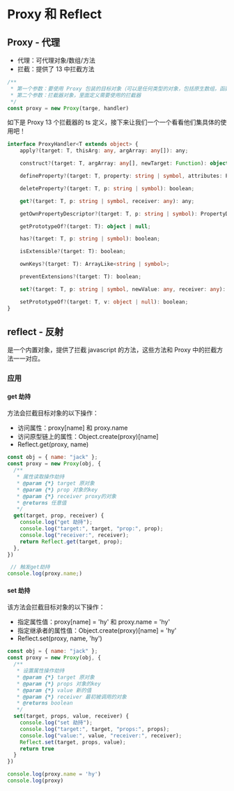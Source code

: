 # Proxy 和 Reflect

## Proxy - 代理

- 代理：可代理对象/数组/方法
- 拦截：提供了 13 中拦截方法

```javaScript
/**
 * 第一个参数：要使用 Proxy 包装的目标对象（可以是任何类型的对象，包括原生数组，函数，甚至另一个代理）。
 * 第二个参数：拦截器对象，里面定义需要使用的拦截器
 */
const proxy = new Proxy(targe, handler)
```

如下是 Proxy 13 个拦截器的 ts 定义，接下来让我们一个一个看看他们集具体的使用吧！

```typeScript
interface ProxyHandler<T extends object> {
    apply?(target: T, thisArg: any, argArray: any[]): any;

    construct?(target: T, argArray: any[], newTarget: Function): object;

    defineProperty?(target: T, property: string | symbol, attributes: PropertyDescriptor): boolean;

    deleteProperty?(target: T, p: string | symbol): boolean;

    get?(target: T, p: string | symbol, receiver: any): any;

    getOwnPropertyDescriptor?(target: T, p: string | symbol): PropertyDescriptor | undefined;

    getPrototypeOf?(target: T): object | null;

    has?(target: T, p: string | symbol): boolean;

    isExtensible?(target: T): boolean;

    ownKeys?(target: T): ArrayLike<string | symbol>;

    preventExtensions?(target: T): boolean;

    set?(target: T, p: string | symbol, newValue: any, receiver: any): boolean;

    setPrototypeOf?(target: T, v: object | null): boolean;
}

```

## reflect - 反射

是一个内置对象，提供了拦截 javascript 的方法，这些方法和 Proxy 中的拦截方法一一对应。

### 应用

#### get 劫持

方法会拦截目标对象的以下操作：

- 访问属性：proxy[name] 和 proxy.name
- 访问原型链上的属性：Object.create(proxy)[name]
- Reflect.get(proxy, name)

```javaScript
const obj = { name: "jack" };
const proxy = new Proxy(obj, {
  /**
   * 属性读取操作劫持
   * @param {*} target 原对象
   * @param {*} prop 对象的key
   * @param {*} receiver proxy的对象
   * @returns 任意值
   */
  get(target, prop, receiver) {
    console.log("get 劫持");
    console.log("target:", target, "prop:", prop);
    console.log("receiver:", receiver);
    return Reflect.get(target, prop);
  },
})

 // 触发get劫持
console.log(proxy.name;)

```

#### set 劫持

该方法会拦截目标对象的以下操作：

- 指定属性值：proxy[name] = 'hy' 和 proxy.name = 'hy'
- 指定继承者的属性值：Object.create(proxy)[name] = 'hy'
- Reflect.set(proxy, name, 'hy')

```javaScript
const obj = { name: "jack" };
const proxy = new Proxy(obj, {
  /**
   * 设置属性操作劫持
   * @param {*} target 原对象
   * @param {*} props 对象的key
   * @param {*} value 新的值
   * @param {*} receiver 最初被调用的对象
   * @returns boolean
   */
  set(target, props, value, receiver) {
    console.log("set 劫持");
    console.log("target:", target, "props:", props);
    console.log("value:", value, "receiver:", receiver);
    Reflect.set(target, props, value);
    return true
  }
})

console.log(proxy.name = 'hy')
console.log(proxy)
```
